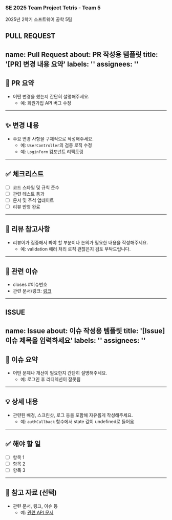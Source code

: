 ### SE 2025 Team Project Tetris - Team 5
2025년 2학기 소프트웨어 공학 5팀

PULL REQUEST
---
name: Pull Request
about: PR 작성용 템플릿
title: '[PR] 변경 내용 요약'
labels: ''
assignees: ''
---

## 🧩 PR 요약
- 어떤 변경을 했는지 간단히 설명해주세요.
  - 예: 회원가입 API 버그 수정

---

## ✨ 변경 내용
- 주요 변경 사항을 구체적으로 작성해주세요.
  - 예: `UserController`의 검증 로직 수정
  - 예: `LoginForm` 컴포넌트 리팩토링

---

## ✅ 체크리스트
- [ ] 코드 스타일 및 규칙 준수
- [ ] 관련 테스트 통과
- [ ] 문서 및 주석 업데이트
- [ ] 리뷰 반영 완료

---

## 💬 리뷰 참고사항
- 리뷰어가 집중해서 봐야 할 부분이나 논의가 필요한 내용을 작성해주세요.
  - 예: validation 에러 처리 로직 괜찮은지 검토 부탁드립니다.

---

## 📎 관련 이슈
- closes #이슈번호
- 관련 문서/링크: [링크](https://example.com)


---------------------------------------------------------------------------------------------------------------------


ISSUE
---
name: Issue
about: 이슈 작성용 템플릿
title: '[Issue] 이슈 제목을 입력하세요'
labels: ''
assignees: ''
---

## 🧠 이슈 요약
- 어떤 문제나 개선이 필요한지 간단히 설명해주세요.
  - 예: 로그인 후 리디렉션이 잘못됨

---

## 💡 상세 내용
- 관련된 배경, 스크린샷, 로그 등을 포함해 자유롭게 작성해주세요.
  - 예: `authCallback` 함수에서 state 값이 undefined로 들어옴

---

## ✅ 해야 할 일
- [ ] 항목 1
- [ ] 항목 2
- [ ] 항목 3

---

## 📎 참고 자료 (선택)
- 관련 문서, 링크, 이슈 등
  - 예: [관련 API 문서](https://example.com/api-docs)

